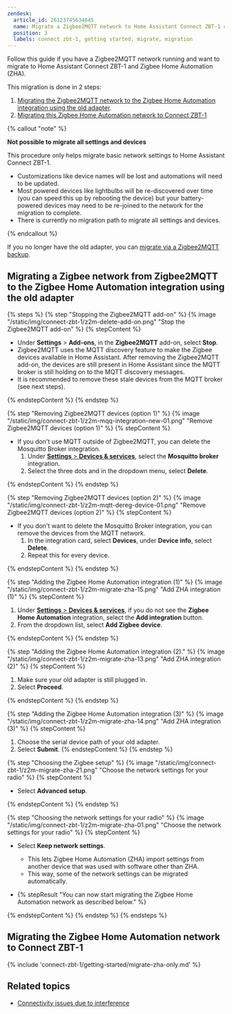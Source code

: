 ```yaml
---
zendesk:
  article_id: 26123745634845
  name: Migrate a Zigbee2MQTT network to Home Assistant Connect ZBT-1 using Zigbee Home Automation (ZHA)
  position: 3
  labels: connect zbt-1, getting started, migrate, migration
---
```


Follow this guide if you have a Zigbee2MQTT network running and want to migrate to Home Assistant Connect&nbsp;ZBT-1 and Zigbee Home Automation (ZHA).

This migration is done in 2 steps:

1. [Migrating the Zigbee2MQTT network to the Zigbee Home Automation integration using the old adapter](#migrating-a-zigbee-network-from-zigbee2mqtt-to-zha-using-the-old-adapter).
2. [Migrating this Zigbee Home Automation network to Connect&nbsp;ZBT-1](#migrating-the-zha-network-to-connect-zbt-1)

{% callout "note" %}

**Not possible to migrate all settings and devices**

This procedure only helps migrate basic network settings to Home Assistant Connect&nbsp;ZBT-1.

- Customizations like device names will be lost and automations will need to be updated.
- Most powered devices like lightbulbs will be re-discovered over time (you can speed this up by rebooting the device) but your battery-powered devices may need to be re-joined to the network for the migration to complete.
- There is currently no migration path to migrate all settings and devices.

{% endcallout %}

If you no longer have the old adapter, you can [migrate via a Zigbee2MQTT backup](/hc/en-us/articles/26700478689949).

## Migrating a Zigbee network from Zigbee2MQTT to the Zigbee Home Automation integration using the old adapter

{% steps %}
{% step "Stopping the Zigbee2MQTT add-on" %}
{% image "/static/img/connect-zbt-1/z2m-delete-add-on.png" "Stop the Zigbee2MQTT add-on" %}
{% stepContent %}

   - Under **Settings** > **Add-ons**, in the **Zigbee2MQTT** add-on, select **Stop**.
   - Zigbee2MQTT uses the MQTT discovery feature to make the Zigbee devices available in Home Assistant. After removing the Zigbee2MQTT add-on, the devices are still present in Home Assistant since the MQTT broker is still holding on to the MQTT discovery messages.
   - It is recommended to remove these stale devices from the MQTT broker (see next steps).

{% endstepContent %}
{% endstep %}

{% step "Removing Zigbee2MQTT devices (option 1)" %}
{% image "/static/img/connect-zbt-1/z2m-mqq-integration-new-01.png" "Remove Zigbee2MQTT devices (option 1)" %}
{% stepContent %}

- If you don't use MQTT outside of Zigbee2MQTT, you can delete the Mosquitto Broker integration.
  1. Under [**Settings** > **Devices & services**](https://my.home-assistant.io/redirect/integrations/), select the **Mosquitto broker** integration.
  2. Select the three dots and in the dropdown menu, select **Delete**.

{% endstepContent %}
{% endstep %}

{% step "Removing Zigbee2MQTT devices (option 2)" %}
{% image "/static/img/connect-zbt-1/z2m-mqtt-dereg-device-01.png" "Remove Zigbee2MQTT devices (option 2)" %}
{% stepContent %}

- If you don't want to delete the Mosquitto Broker integration, you can remove the devices from the MQTT network.
  1. In the integration card, select **Devices**, under **Device info**, select **Delete**.
  2. Repeat this for every device.

{% endstepContent %}
{% endstep %}

{% step "Adding the Zigbee Home Automation integration (1)" %}
{% image "/static/img/connect-zbt-1/z2m-migrate-zha-15.png" "Add ZHA integration (1)" %}
{% stepContent %}

1. Under [**Settings** > **Devices & services**](https://my.home-assistant.io/redirect/integrations/), if you do not see the **Zigbee Home Automation** integration, select the **Add integration** button.
2. From the dropdown list, select **Add Zigbee device**.

{% endstepContent %}
{% endstep %}

{% step "Adding the Zigbee Home Automation integration (2)." %}
{% image "/static/img/connect-zbt-1/z2m-migrate-zha-13.png" "Add ZHA integration (2)" %}
{% stepContent %}

1. Make sure your old adapter is still plugged in.
2. Select **Proceed**.

{% endstepContent %}
{% endstep %}

{% step "Adding the Zigbee Home Automation integration (3)" %}
{% image "/static/img/connect-zbt-1/z2m-migrate-zha-14.png" "Add ZHA integration (3)" %}
{% stepContent %}

1. Choose the serial device path of your old adapter.
2. Select **Submit**.
{% endstepContent %}
{% endstep %}

{% step "Choosing the Zigbee setup" %}
{% image "/static/img/connect-zbt-1/z2m-migrate-zha-21.png" "Choose the network settings for your radio" %}
{% stepContent %}

- Select **Advanced setup**.

{% endstepContent %}
{% endstep %}

{% step "Choosing the network settings for your radio" %}
{% image "/static/img/connect-zbt-1/z2m-migrate-zha-01.png" "Choose the network settings for your radio" %}
{% stepContent %}

- Select **Keep network settings**.
  - This lets Zigbee Home Automation (ZHA) import settings from another device that was used with software other than ZHA.
  - This way, some of the network settings can be migrated automatically.

- {% stepResult "You can now start migrating the Zigbee Home Automation network as described below." %}

{% endstepContent %}
{% endstep %}
{% endsteps %}

## Migrating the Zigbee Home Automation network to Connect&nbsp;ZBT-1

{% include 'connect-zbt-1/getting-started/migrate-zha-only.md' %}

## Related topics

- [Connectivity issues due to interference](/hc/en-us/articles/26124431414557)
